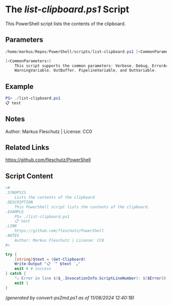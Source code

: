 The *list-clipboard.ps1* Script
===========================

This PowerShell script lists the contents of the clipboard.

Parameters
----------
```powershell
/home/markus/Repos/PowerShell/scripts/list-clipboard.ps1 [<CommonParameters>]

[<CommonParameters>]
    This script supports the common parameters: Verbose, Debug, ErrorAction, ErrorVariable, WarningAction, 
    WarningVariable, OutBuffer, PipelineVariable, and OutVariable.
```

Example
-------
```powershell
PS> ./list-clipboard.ps1
📋 test

```

Notes
-----
Author: Markus Fleschutz | License: CC0

Related Links
-------------
https://github.com/fleschutz/PowerShell

Script Content
--------------
```powershell
<#
.SYNOPSIS
	Lists the contents of the clipboard
.DESCRIPTION
	This PowerShell script lists the contents of the clipboard.
.EXAMPLE
	PS> ./list-clipboard.ps1
	📋 test
.LINK
	https://github.com/fleschutz/PowerShell
.NOTES
	Author: Markus Fleschutz | License: CC0
#>

try {
	[string]$text = (Get-Clipboard)
	Write-Output "📋 `“ $text `„"
	exit 0 # success
} catch {
	"⚠️ Error in line $($_.InvocationInfo.ScriptLineNumber): $($Error[0])"
	exit 1
}
```

*(generated by convert-ps2md.ps1 as of 11/08/2024 12:40:18)*
